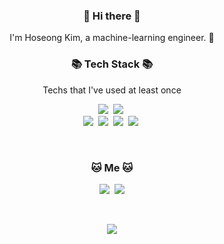 <h3 align="center"> 👋 Hi there 👋 </h3>
<p align="center">
  I'm Hoseong Kim, a machine-learning engineer. 🌱 <br>
</p>

<h3 align="center">📚 Tech Stack 📚</h3>

<p align="center"> Techs that I've used at least once </p>

<p align="center">
  <img src="https://img.shields.io/badge/Python-3766AB?style=flat-square&logo=Python&logoColor=white"/></a>&nbsp 
  <img src="https://img.shields.io/badge/TensorFlow-FF6F00?style=flat-square&logo=TensorFlow&logoColor=white"></a>&nbsp 
<br>
  <img src="https://img.shields.io/badge/AWS-FF9900?style=flat-square&logo=amazon-aws&logoColor=white"/></a>&nbsp
  <img src="https://img.shields.io/badge/Django-092E20?style=flat-square&logo=Django&logoColor=white"/></a>&nbsp 
  <img src="https://img.shields.io/badge/flutter-02569B?style=flat-square&logo=flutter&logoColor=white"></a>&nbsp
  <img src="https://img.shields.io/badge/firebase-FFCA28?style=flat-square&logo=firebase&logoColor=white"></a>&nbsp
</p>

<br>
<h3 align="center"> 🐱 Me 🐱 </h3>
<p align="center">
  <a href="https://velog.io/@ho323"><img src="https://img.shields.io/badge/Tech%20Blog-11B48A?style=flat-square&logo=Vimeo&logoColor=white&link=https://velog.io/@ho323"/></a>&nbsp
  <a href="mailto:8536048@gmail.com"><img src="https://img.shields.io/badge/Gmail-d14836?style=flat-square&logo=Gmail&logoColor=white&link=8536048@gmail.com"/></a>
</p>
<br>

<p align="center">
<a href="https://hits.seeyoufarm.com"><img src="https://hits.seeyoufarm.com/api/count/incr/badge.svg?url=https%3A%2F%2Fgithub.com%2Fho323&count_bg=%2379C83D&title_bg=%23555555&icon=&icon_color=%23E7E7E7&title=hits&edge_flat=false"/></a>
</p>

<!--
<p align="center">
<img src="https://github-readme-stats-git-masterrstaa-rickstaa.vercel.app/api?username=ho323&show_icons=true&theme=dark">
</p>
-->

<!--
**ho323/ho323** is a ✨ _special_ ✨ repository because its `README.md` (this file) appears on your GitHub profile.

  
  I'm interested in reinforcement learning. ✨ <br>

  I'm Hoseong Kim, an hybrid app developer. 🌱 <br>
  I also know how to engineering machine learning. ✨ <br>

I'm Hoseong Kim, a machine-learning engineer. 🌱 <br>
I am currently getting my bachelor's degree at Seoul Tech. 🧑‍🎓 <br>
I've worked in AI startup in the past. ✨ <br>

<img src="https://img.shields.io/badge/django-092E20?style=for-the-badge&logo=django&logoColor=white">
Here are some ideas to get you started:

- 🔭 I’m currently working on ...
- 🌱 I’m currently learning ...
- 👯 I’m looking to collaborate on ...
- 🤔 I’m looking for help with ...
- 💬 Ask me about ...
- 😄 Pronouns: ...
- ⚡ Fun fact: ...

  
  <img src="https://img.shields.io/badge/Javascript-ffb13b?style=flat-square&logo=javascript&logoColor=white"/></a>&nbsp 
  <img src="https://img.shields.io/badge/Android%20Studio-3DDC84?style=flat-square&logo=Android&logoColor=white"/></a>&nbsp 

  <img src="https://img.shields.io/badge/Docker-2496ED?style=flat-square&logo=Docker&logoColor=white"/></a>&nbsp
  <img src="https://img.shields.io/badge/Kubernetes-326CE5?style=flat-square&logo=Kubernetes&logoColor=white"/></a>&nbsp 


    <a href="https://www.instagram.com/ho_o323/"><img src="https://img.shields.io/badge/Instagram-E4405F?style=flat-square&logo=Instagram&logoColor=white&link=https://www.instagram.com/ho_o323/"/></a>&nbsp
-->
